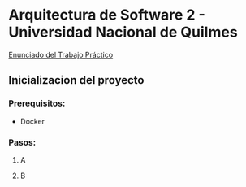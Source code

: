 # Arquitectura de Software 2 - Universidad Nacional de Quilmes

[Enunciado del Trabajo Práctico](https://github.com/cassa10/arq2-tp1/blob/main/docs/Arq2%20-%20Trabajo%20pr%C3%A1ctico.pdf)


## Inicializacion del proyecto

### Prerequisitos:

- Docker

### Pasos:

1) A

2) B
